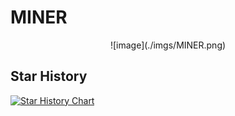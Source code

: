 # MINER

<p align="center">
    ![image](./imgs/MINER.png)
<p>

## Star History

[![Star History Chart](https://api.star-history.com/svg?repos=huang-kc/MINER&type=Date)](https://star-history.com/#huang-kc/MINER&Date)

